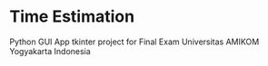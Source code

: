 # Time Estimation
Python GUI App tkinter project for Final Exam
Universitas AMIKOM Yogyakarta Indonesia
